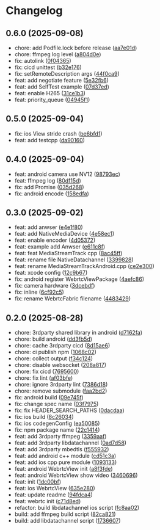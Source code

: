 # Changelog

## 0.6.0 (2025-09-08)

* chore: add Podfile.lock before release ([aa7e01d](https://github.com/SingTown/react-native-webrtc-turbo/commit/aa7e01d))
* chore: ffmpeg log level ([a804d0e](https://github.com/SingTown/react-native-webrtc-turbo/commit/a804d0e))
* fix: autolink ([0f04365](https://github.com/SingTown/react-native-webrtc-turbo/commit/0f04365))
* fix: cicd unittest ([b32e176](https://github.com/SingTown/react-native-webrtc-turbo/commit/b32e176))
* fix: setRemoteDescription args ([44f0ca9](https://github.com/SingTown/react-native-webrtc-turbo/commit/44f0ca9))
* feat: add negotiate feature ([5e32fb6](https://github.com/SingTown/react-native-webrtc-turbo/commit/5e32fb6))
* feat: add SelfTest example ([07d37ed](https://github.com/SingTown/react-native-webrtc-turbo/commit/07d37ed))
* feat: enable H265 ([31ce1b3](https://github.com/SingTown/react-native-webrtc-turbo/commit/31ce1b3))
* feat: priority_queue ([04945f1](https://github.com/SingTown/react-native-webrtc-turbo/commit/04945f1))

## 0.5.0 (2025-09-04)

* fix: ios View stride crash ([be6bfd1](https://github.com/SingTown/react-native-webrtc-turbo/commit/be6bfd1))
* feat: add testcpp ([da90160](https://github.com/SingTown/react-native-webrtc-turbo/commit/da90160))

## 0.4.0 (2025-09-04)

* feat: android camera use NV12 ([98793ec](https://github.com/SingTown/react-native-webrtc-turbo/commit/98793ec))
* feat: ffmpeg log ([80df15d](https://github.com/SingTown/react-native-webrtc-turbo/commit/80df15d))
* fix: add Promise ([035d268](https://github.com/SingTown/react-native-webrtc-turbo/commit/035d268))
* fix: android encode ([158edfa](https://github.com/SingTown/react-native-webrtc-turbo/commit/158edfa))

## 0.3.0 (2025-09-02)

* feat: add anwser ([e4e1f80](https://github.com/SingTown/react-native-webrtc-turbo/commit/e4e1f80))
* feat: add NativeMediaDevice ([4e58ec1](https://github.com/SingTown/react-native-webrtc-turbo/commit/4e58ec1))
* feat: enable encoder ([4d05372](https://github.com/SingTown/react-native-webrtc-turbo/commit/4d05372))
* feat: example add Anwser ([e611c8f](https://github.com/SingTown/react-native-webrtc-turbo/commit/e611c8f))
* feat: feat MediaStreamTrack cpp ([8ac45ff](https://github.com/SingTown/react-native-webrtc-turbo/commit/8ac45ff))
* feat: rename file NativeDatachannel ([3399828](https://github.com/SingTown/react-native-webrtc-turbo/commit/3399828))
* feat: rename MediaStreamTrackAndroid.cpp ([ce2e300](https://github.com/SingTown/react-native-webrtc-turbo/commit/ce2e300))
* feat: xcode config ([12c9b67](https://github.com/SingTown/react-native-webrtc-turbo/commit/12c9b67))
* fix: android register WebrtcViewPackage ([4aefc86](https://github.com/SingTown/react-native-webrtc-turbo/commit/4aefc86))
* fix: camera hardware ([3dcebdf](https://github.com/SingTown/react-native-webrtc-turbo/commit/3dcebdf))
* fix: inline ([6cf92c5](https://github.com/SingTown/react-native-webrtc-turbo/commit/6cf92c5))
* fix: rename WebrtcFabric filename ([4483429](https://github.com/SingTown/react-native-webrtc-turbo/commit/4483429))

## 0.2.0 (2025-08-28)

* chore: 3rdparty shared library in android ([d7162fa](https://github.com/SingTown/react-native-webrtc-turbo/commit/d7162fa))
* chore: build android ([dd3fb5d](https://github.com/SingTown/react-native-webrtc-turbo/commit/dd3fb5d))
* chore: cache 3rdparty cicd ([8d15ae6](https://github.com/SingTown/react-native-webrtc-turbo/commit/8d15ae6))
* chore: ci publish npm ([1068c02](https://github.com/SingTown/react-native-webrtc-turbo/commit/1068c02))
* chore: collect output ([f34c124](https://github.com/SingTown/react-native-webrtc-turbo/commit/f34c124))
* chore: disable websocket ([208a817](https://github.com/SingTown/react-native-webrtc-turbo/commit/208a817))
* chore: fix cicd ([7695600](https://github.com/SingTown/react-native-webrtc-turbo/commit/7695600))
* chore: fix lint ([af03bfe](https://github.com/SingTown/react-native-webrtc-turbo/commit/af03bfe))
* chore: ignore 3rdparty lint ([7386d18](https://github.com/SingTown/react-native-webrtc-turbo/commit/7386d18))
* chore: remove submodule ([faa2bd2](https://github.com/SingTown/react-native-webrtc-turbo/commit/faa2bd2))
* fix: android build ([09e745f](https://github.com/SingTown/react-native-webrtc-turbo/commit/09e745f))
* fix: change spec name ([03f7975](https://github.com/SingTown/react-native-webrtc-turbo/commit/03f7975))
* fix: fix  HEADER_SEARCH_PATHS ([0dacdaa](https://github.com/SingTown/react-native-webrtc-turbo/commit/0dacdaa))
* fix: ios build ([8c26034](https://github.com/SingTown/react-native-webrtc-turbo/commit/8c26034))
* fix: ios codegenConfig ([ea50085](https://github.com/SingTown/react-native-webrtc-turbo/commit/ea50085))
* fix: npm package name ([22c1414](https://github.com/SingTown/react-native-webrtc-turbo/commit/22c1414))
* feat: add 3rdparty ffmpeg ([3359aaf](https://github.com/SingTown/react-native-webrtc-turbo/commit/3359aaf))
* feat: add 3rdparty libdatachannel ([0ad7d58](https://github.com/SingTown/react-native-webrtc-turbo/commit/0ad7d58))
* feat: add 3rdparty mbedtls ([f555932](https://github.com/SingTown/react-native-webrtc-turbo/commit/f555932))
* feat: add android c++ module ([cd51c3a](https://github.com/SingTown/react-native-webrtc-turbo/commit/cd51c3a))
* feat: add ios cpp pure module ([1093133](https://github.com/SingTown/react-native-webrtc-turbo/commit/1093133))
* feat: android WebrtcView init ([a8f3fde](https://github.com/SingTown/react-native-webrtc-turbo/commit/a8f3fde))
* feat: android WebrtcView show video ([3460696](https://github.com/SingTown/react-native-webrtc-turbo/commit/3460696))
* feat: init ([1dc00bf](https://github.com/SingTown/react-native-webrtc-turbo/commit/1dc00bf))
* feat: ios WebrtcView ([635e280](https://github.com/SingTown/react-native-webrtc-turbo/commit/635e280))
* feat: update readme ([94fdca4](https://github.com/SingTown/react-native-webrtc-turbo/commit/94fdca4))
* feat: webrtc init ([c71d8ed](https://github.com/SingTown/react-native-webrtc-turbo/commit/c71d8ed))
* refactor: build libdatachannel ios script ([fc8aa02](https://github.com/SingTown/react-native-webrtc-turbo/commit/fc8aa02))
* build: add ffmpeg build script ([82ca821](https://github.com/SingTown/react-native-webrtc-turbo/commit/82ca821))
* build: add libdatachannel script ([1736607](https://github.com/SingTown/react-native-webrtc-turbo/commit/1736607))
